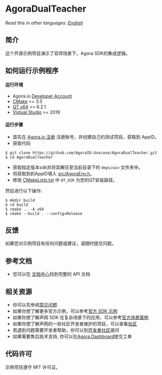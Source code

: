 # AgoraDualTeacher

_Read this in other languages: [English](README.md)_

## 简介

这个开源示例项目演示了双师场景下，Agora SDK的集成逻辑。


## 如何运行示例程序

#### 运行环境

- Agora.io [Developer Account](https://dashboard.agora.io/signin/)
- [CMake](https://cmake.org/download/) >= 3.5
- [QT x64](https://www.qt.io/download-qt-installer) >= 6.2.1
- [Vistual Studio](https://visualstudio.microsoft.com/downloads/) >= 2019

#### 运行步骤

- 首先在 [Agora.io 注册](https://dashboard.agora.io/cn/signup/) 注册账号，并创建自己的测试项目，获取到 AppID。
- 获取代码
```shell
$ git clone https://github.com/AgoraIO-Usecase/AgoraDualTeacher.git
$ cd AgoraDualTeacher
```
- 获取指定版本sdk并将其解压至当前目录下的 `deps/win` 文件夹中。
- 将获取到的AppID填入 [src/AgoraEnv.h](src/AgoraEnv.h)。
- 修改 [CMakeLists.txt](CMakeLists.txt) 中 `QT_DIR` 为您的QT安装路径。

然后进行以下操作:

```shell
$ mkdir build
$ cd build
$ cmake .. -A x64
$ cmake --build . --config=Release
```

## 反馈

如果您对示例项目有任何问题或建议，请随时提交问题。

## 参考文档

- 您可以在 [文档中心](https://docs.agora.io/cn/Video/API%20Reference/electron/index.html)找到完整的 API 文档

## 相关资源

- 你可以先参阅[常见问题](https://docs.agora.io/cn/faq)
- 如果你想了解更多官方示例，可以参考[官方 SDK 示例](https://github.com/AgoraIO)
- 如果你想了解声网 SDK 在复杂场景下的应用，可以参考[官方场景案例](https://github.com/AgoraIO-usecase)
- 如果你想了解声网的一些社区开发者维护的项目，可以查看[社区](https://github.com/AgoraIO-Community)
- 若遇到问题需要开发者帮助，你可以到[开发者社区](https://rtcdeveloper.com/)提问
- 如果需要售后技术支持, 你可以在[Agora Dashboard](https://dashboard.agora.io/)提交工单

## 代码许可

示例项目遵守 MIT 许可证。
